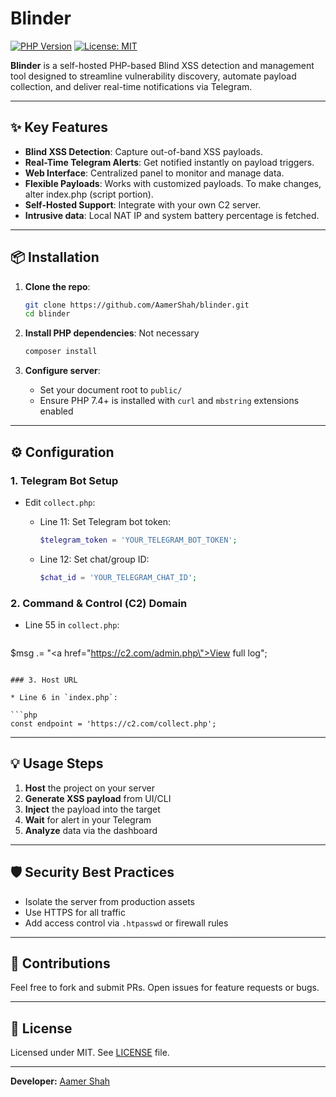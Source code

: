 # Blinder

[![PHP Version](https://img.shields.io/badge/php-%3E%3D7.4-blue)](#) [![License: MIT](https://img.shields.io/badge/License-MIT-yellow.svg)](#)

**Blinder** is a self-hosted PHP-based Blind XSS detection and management tool designed to streamline vulnerability discovery, automate payload collection, and deliver real-time notifications via Telegram.

---

## ✨ Key Features

* **Blind XSS Detection**: Capture out-of-band XSS payloads.
* **Real-Time Telegram Alerts**: Get notified instantly on payload triggers.
* **Web Interface**: Centralized panel to monitor and manage data.
* **Flexible Payloads**: Works with customized payloads. To make changes, alter index.php (script portion).
* **Self-Hosted Support**: Integrate with your own C2 server.
* **Intrusive data**: Local NAT IP and system battery percentage is fetched.

---

## 📦 Installation

1. **Clone the repo**:

   ```bash
   git clone https://github.com/AamerShah/blinder.git
   cd blinder
   ```
2. **Install PHP dependencies**: Not necessary

   ```bash
   composer install
   ```
3. **Configure server**:

   * Set your document root to `public/`
   * Ensure PHP 7.4+ is installed with `curl` and `mbstring` extensions enabled

---

## ⚙️ Configuration

### 1. Telegram Bot Setup

* Edit `collect.php`:

  * Line 11: Set Telegram bot token:

    ```php
    $telegram_token = 'YOUR_TELEGRAM_BOT_TOKEN';
    ```
  * Line 12: Set chat/group ID:

    ```php
    $chat_id = 'YOUR_TELEGRAM_CHAT_ID';
    ```

### 2. Command & Control (C2) Domain

* Line 55 in `collect.php`:

  ```php
 $msg .= "<a href=\"https://c2.com/admin.php\">View full log</a>";
  ```

### 3. Host URL

* Line 6 in `index.php`:

  ```php
  const endpoint = 'https://c2.com/collect.php';
  ```

---

## 💡 Usage Steps

1. **Host** the project on your server
2. **Generate XSS payload** from UI/CLI
3. **Inject** the payload into the target
4. **Wait** for alert in your Telegram
5. **Analyze** data via the dashboard

---

## 🛡️ Security Best Practices

* Isolate the server from production assets
* Use HTTPS for all traffic
* Add access control via `.htpasswd` or firewall rules

---

## 📝 Contributions

Feel free to fork and submit PRs. Open issues for feature requests or bugs.

---

## 📄 License

Licensed under MIT. See [LICENSE](LICENSE) file.

---

**Developer:** [Aamer Shah](mailto:aamer@pm.me)
